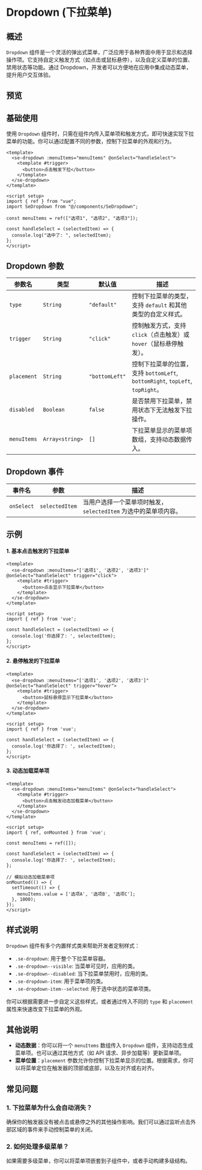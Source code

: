 
# Dropdown (下拉菜单)
## 概述
`Dropdown` 组件是一个灵活的弹出式菜单，广泛应用于各种界面中用于显示和选择操作项。它支持自定义触发方式（如点击或鼠标悬停），以及自定义菜单的位置、禁用状态等功能。通过 Dropdown，开发者可以方便地在应用中集成动态菜单，提升用户交互体验。

## 预览

<preview path="../../demos/dropdown/dropdown.vue" title="基本使用" description="展示如何使用 Dropdown 组件的基本功能"></preview>

## 基础使用

使用 `Dropdown` 组件时，只需在组件内传入菜单项和触发方式，即可快速实现下拉菜单的功能。你可以通过配置不同的参数，控制下拉菜单的外观和行为。

```vue
<template>
  <se-dropdown :menuItems="menuItems" @onSelect="handleSelect">
    <template #trigger>
      <button>点击触发下拉</button>
    </template>
  </se-dropdown>
</template>

<script setup>
import { ref } from "vue";
import SeDropdown from "@/components/SeDropdown";

const menuItems = ref(["选项1", "选项2", "选项3"]);

const handleSelect = (selectedItem) => {
  console.log("选中了: ", selectedItem);
};
</script>
```

## Dropdown 参数

| 参数名      | 类型                         | 默认值   | 描述                                                        |
| ----------- | ---------------------------- | -------- | ----------------------------------------------------------- |
| `type`      | `String`                     | `"default"` | 控制下拉菜单的类型，支持 `default` 和其他类型的自定义样式。 |
| `trigger`   | `String`                     | `"click"` | 控制触发方式，支持 `click`（点击触发）或 `hover`（鼠标悬停触发）。|
| `placement` | `String`                     | `"bottomLeft"` | 控制下拉菜单的位置，支持 `bottomLeft`, `bottomRight`, `topLeft`, `topRight`。 |
| `disabled`  | `Boolean`                    | `false`  | 是否禁用下拉菜单，禁用状态下无法触发下拉操作。               |
| `menuItems` | `Array<string>`              | `[]`     | 下拉菜单显示的菜单项数组，支持动态数据传入。                 |

## Dropdown 事件

| 事件名      | 参数             | 描述                           |
| ----------- | ---------------- | ------------------------------ |
| `onSelect`  | `selectedItem`    | 当用户选择一个菜单项时触发，`selectedItem` 为选中的菜单项内容。 |

## 示例

#### 1. 基本点击触发的下拉菜单
```vue
<template>
  <se-dropdown :menuItems="['选项1', '选项2', '选项3']" @onSelect="handleSelect" trigger="click">
    <template #trigger>
      <button>点击显示下拉菜单</button>
    </template>
  </se-dropdown>
</template>

<script setup>
import { ref } from 'vue';

const handleSelect = (selectedItem) => {
  console.log('你选择了: ', selectedItem);
};
</script>
```

#### 2. 悬停触发的下拉菜单
```vue
<template>
  <se-dropdown :menuItems="['选项1', '选项2', '选项3']" @onSelect="handleSelect" trigger="hover">
    <template #trigger>
      <button>鼠标悬停显示下拉菜单</button>
    </template>
  </se-dropdown>
</template>

<script setup>
import { ref } from 'vue';

const handleSelect = (selectedItem) => {
  console.log('你选择了: ', selectedItem);
};
</script>
```

#### 3. 动态加载菜单项
```vue
<template>
  <se-dropdown :menuItems="menuItems" @onSelect="handleSelect">
    <template #trigger>
      <button>点击触发动态加载菜单</button>
    </template>
  </se-dropdown>
</template>

<script setup>
import { ref, onMounted } from 'vue';

const menuItems = ref([]);

const handleSelect = (selectedItem) => {
  console.log('你选择了: ', selectedItem);
};

// 模拟动态加载菜单项
onMounted(() => {
  setTimeout(() => {
    menuItems.value = ['选项A', '选项B', '选项C'];
  }, 1000);
});
</script>
```

## 样式说明

`Dropdown` 组件有多个内置样式类来帮助开发者定制样式：

- `.se-dropdown`: 用于整个下拉菜单容器。
- `.se-dropdown--visible`: 当菜单可见时，应用的类。
- `.se-dropdown--disabled`: 当下拉菜单禁用时，应用的类。
- `.se-dropdown-item`: 用于菜单项的类。
- `.se-dropdown-item--selected`: 用于选中状态的菜单项类。

你可以根据需要进一步自定义这些样式，或者通过传入不同的 `type` 和 `placement` 属性来快速改变下拉菜单的外观。

## 其他说明

- **动态数据**：你可以将一个 `menuItems` 数组传入 `Dropdown` 组件，支持动态生成菜单项。也可以通过其他方式（如 API 请求、异步加载等）更新菜单项。
- **菜单位置**：`placement` 参数允许你控制下拉菜单显示的位置。根据需求，你可以将菜单定位在触发器的顶部或底部，以及左对齐或右对齐。

## 常见问题

### 1. 下拉菜单为什么会自动消失？

确保你的触发器没有被点击或悬停之外的其他操作影响。我们可以通过监听点击外部区域的事件来手动控制菜单的关闭。

### 2. 如何处理多级菜单？

如果需要多级菜单，你可以将菜单项嵌套到子组件中，或者手动构建多级结构。
